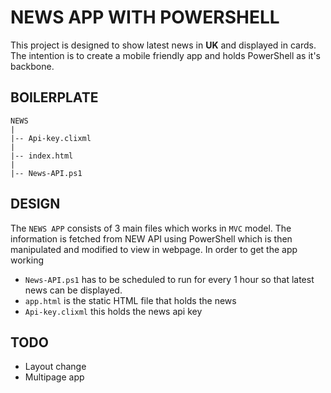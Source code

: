 #  NEWS APP WITH POWERSHELL

This project is designed to show latest news in **UK** and displayed in cards.
The intention is to create a mobile friendly app and holds PowerShell as it's
backbone.

## BOILERPLATE

    NEWS
    |
    |-- Api-key.clixml
    |
    |-- index.html
    |
    |-- News-API.ps1

## DESIGN

The `NEWS APP` consists of 3 main files which works in `MVC` model. The information is
fetched from NEW API using PowerShell which is then manipulated and modified to view
in webpage. In order to get the app working

- `News-API.ps1` has to be scheduled to run for every 1 hour so that latest news can be
displayed.
- `app.html` is the static HTML file that holds the news
- `Api-key.clixml` this holds the news api key

## TODO

- Layout change
- Multipage app